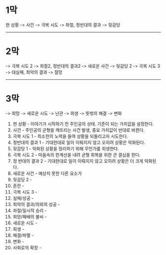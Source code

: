 # 1막

현 상황 -> 사건 -> 극복 시도 -> 좌절, 정반대의 결과 -> 뒷감당

----
# 2막

-> 극복 시도 2 -> 좌절2, 정반대의 결과2 -> 새로운 사건 -> 뒷감당 2 -> 극복 시도 3 -> 대실패, 최악의 결과 -> 절망

----
# 3막

-> 희망 -> 새로운 시도 -> 난관 -> 희생 -> 뜻밖의 해결 -> 변화

1. 현 상황 - 이야기가 시작하기 전 주인공의 상태. 기준이 되는 가치값을 설정한다.
2. 사건 - 주인공의 균형을 깨뜨리는 사건 발생, 중요 가치값이 반대로 바뀐다.
3. 극복 시도 1 - 최소한의 노력을 들여 상황을 되돌리고자 시도한다.
4. 정반대의 결과 1 - 기대한대로 일이 이뤄지지 않고 오히려 상황은 악화된다.
5. 뒷감당 1 - 악화된 상황을 정리하기 위해 무언가를 희생한다.
6. 극복 시도 2 - 마음속의 한계선을 내려 균형 회복을 위한 큰 결심을 한다.
7. 정 반대의 결과 2 - 기대한대로 일이 이뤄지지 않고 오히려 상황은 더 크게 악화된다.
8. 새로운 사건 - 예상치 못한 다른 요소가 
9. 뒷감당 2 - 
10. 혼란 - 
11. 극복 시도 3 - 
12. 실패/성공 - 
13. 최악의 결과/의외의 성공 - 
14. 좌절/일시적 승리 - 
15. 희망/패배의 불씨 - 
16. 새로운 시도 - 
17. 희생 - 
18. 해결/파멸 - 
19. 변화 - 
20. 사회로의 확장 - 